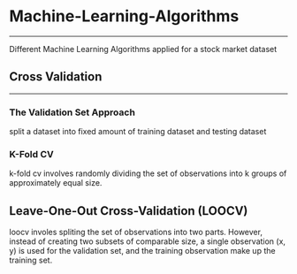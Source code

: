  # Machine-Learning-Algorithms 
 ---------------------------------------------------------------------------------------------------------------------------------------------
 Different Machine Learning Algorithms applied for a stock market dataset
 
 
 ## Cross Validation
 ---------------------------------------------------------------------------------------------------------------------------------------------
### The Validation Set Approach
split a dataset into fixed amount of training dataset and testing dataset

### K-Fold CV
k-fold cv involves randomly dividing the set of observations into k groups of approximately equal size. 

## Leave-One-Out Cross-Validation (LOOCV)
loocv involes spliting the set of observations into two parts. However, instead of creating two subsets of comparable size, a single observation (x, y) is used for the validation set, and the training observation make up the training set. 
